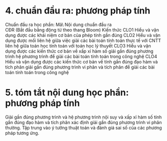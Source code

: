 # 4. chuẩn đầu ra: phương pháp tính
Chuẩn đầu ra học phần: Mã\ Nội dung chuẩn đầu ra\
CĐR (Bắt đầu bằng động từ theo thang Bloom) Kiến thức
CLO1 Hiểu và vận dụng được các khái niệm cơ bản của phép tính gần đúng
CLO2 Hiểu và vận dụng được mối liên hệ giữa việc giải các bài toán tính toán thực tế với CNTT liên hệ giữa toán học tính toán với toán học lý thuyết
CLO3 Hiểu và vận dụng được các kiến thức cơ bản về xấp xỉ hàm số giải gần đúng phương trình hệ phương trình để giải các bài toán tính toán trong công nghệ
CLO4 Hiểu và vận dụng được các kiến thức cơ bản về tính gần đúng đạo hàm và tích phân giải gần đúng phương trình vi phân và tích phân để giải các bài toán tính toán trong công nghệ
# 5. tóm tắt nội dung học phần: phương pháp tính
Giải gần đúng phương trình và hệ phương trình nội suy và xấp xỉ hàm số tính gần đúng đạo hàm và tích phân xác định giải gần đúng phương trình vi phân thường. Tập trung vào ý tưởng thuật toán và đánh giá sai số của các phương pháp tương ứng.
